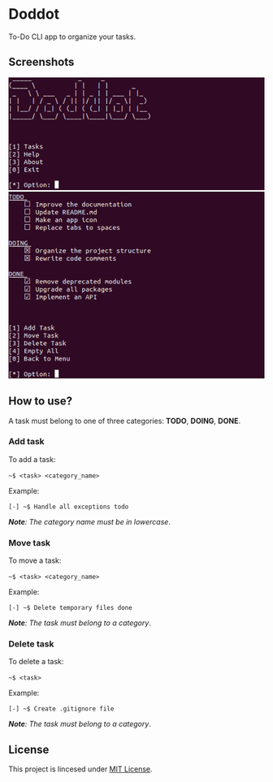 # Doddot

To-Do CLI app to organize your tasks.

## Screenshots

<img src="screenshots/doddot.png" alt="Doddot home">
<img src="screenshots/doddot-1.png" alt="Doddot tasks">

## How to use?

A task must belong to one of three categories: **TODO**, **DOING**, **DONE**.

### Add task

To add a task:

`~$ <task> <category_name>`

Example:

```
[-] ~$ Handle all exceptions todo
```

***Note**: The category name must be in lowercase*.

### Move task

To move a task:

`~$ <task> <category_name>`

Example:

```
[-] ~$ Delete temporary files done
```

***Note**: The task must belong to a category*.

### Delete task

To delete a task:

`~$ <task>`

Example:

```
[-] ~$ Create .gitignore file
```

***Note**: The task must belong to a category*.

## License

This project is lincesed under [MIT License](LICENSE).
